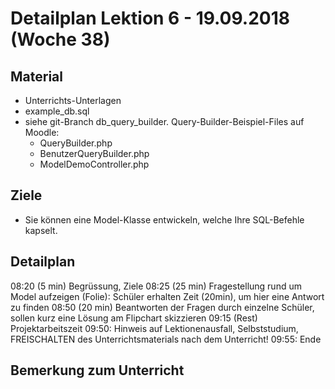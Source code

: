 Detailplan Lektion 6 - 19.09.2018 (Woche 38)
============================================

Material
--------

* Unterrichts-Unterlagen
* example_db.sql
* siehe git-Branch db_query_builder. Query-Builder-Beispiel-Files auf Moodle:
  * QueryBuilder.php
  * BenutzerQueryBuilder.php
  * ModelDemoController.php

Ziele
-----

* Sie können eine Model-Klasse entwickeln, welche Ihre SQL-Befehle kapselt.


Detailplan
----------

08:20 (5 min) Begrüssung, Ziele
08:25 (25 min) Fragestellung rund um Model aufzeigen (Folie): Schüler erhalten Zeit (20min), um hier eine Antwort zu finden
08:50 (20 min) Beantworten der Fragen durch einzelne Schüler, sollen kurz eine Lösung am Flipchart skizzieren
09:15 (Rest) Projektarbeitszeit
09:50: Hinweis auf Lektionenausfall, Selbststudium, FREISCHALTEN des Unterrichtsmaterials nach dem Unterricht!
09:55: Ende

Bemerkung zum Unterricht
------------------------
